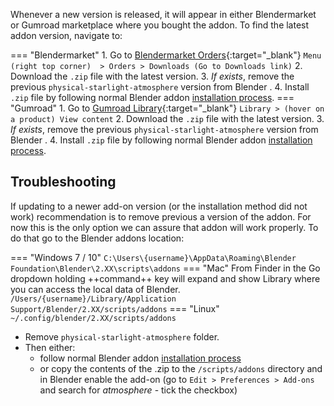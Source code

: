 Whenever a new version is released, it will appear in either Blendermarket or Gumroad marketplace where you bought the addon.
To find the latest addon version, navigate to:

=== "Blendermarket"
    1. Go to [Blendermarket Orders](https://blendermarket.com/account/orders){:target="_blank"}
    ```
    Menu (right top corner)  > Orders > Downloads (Go to Downloads link)
    ```
    2. Download the `.zip` file with the latest version.
    3. _If exists_, remove the previous `physical-starlight-atmosphere` version from Blender .
    4. Install `.zip` file by following normal Blender addon [installation process](/psa/getting-started/#installation).
=== "Gumroad"
    1. Go to [Gumroad Library](https://gumroad.com/library){:target="_blank"}
    ```
    Library > (hover on a product) View content
    ```
    2. Download the `.zip` file with the latest version.
    3. _If exists_, remove the previous `physical-starlight-atmosphere` version from Blender .
    4. Install `.zip` file by following normal Blender addon [installation process](/psa/getting-started/#installation).
    

## Troubleshooting 
If updating to a newer add-on version (or the installation method did not work) recommendation is to remove previous
 a version of the addon. For now this is the only option we can assure that addon will work properly. To do that go to
 the Blender addons location:
 
=== "Windows 7 / 10"
    ```
    C:\Users\{username}\AppData\Roaming\Blender Foundation\Blender\2.XX\scripts\addons
    ``` 
=== "Mac"
    From Finder in the Go dropdown holding ++command++ key will expand and show Library where you can access the local data of Blender.
    ```
    /Users/{username}/Library/Application Support/Blender/2.XX/scripts/addons
    ```
=== "Linux"
    ```
    ~/.config/blender/2.XX/scripts/addons
    ```



- Remove `physical-starlight-atmosphere` folder.
- Then either:
    - follow normal Blender addon [installation process](/psa/getting-started/#installation)
    - or copy the contents of the .zip to the `/scripts/addons` directory and in Blender enable the add-on (go to `Edit > Preferences > Add-ons` and search for _atmosphere_ - tick the checkbox)
